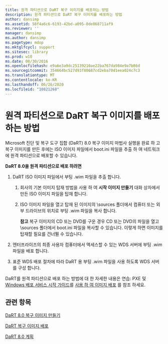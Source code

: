 ```yaml
---
title: 원격 파티션으로 DaRT 복구 이미지를 배포하는 방법
description: 원격 파티션으로 DaRT 복구 이미지를 배포하는 방법
author: dansimp
ms.assetid: 58f4a6c6-6193-42bd-a095-0de868711af9
ms.reviewer: ''
manager: dansimp
ms.author: dansimp
ms.pagetype: mdop
ms.mktglfcycl: support
ms.sitesec: library
ms.prod: w10
ms.date: 08/30/2016
ms.openlocfilehash: e9a6e3a9dc25139210ae22ba767da984e9a7b86d
ms.sourcegitcommit: 354664bc527d93f80687cd2eba70d1eea024c7c3
ms.translationtype: MT
ms.contentlocale: ko-KR
ms.lasthandoff: 06/26/2020
ms.locfileid: "10821268"
---
```

# 원격 파티션으로 DaRT 복구 이미지를 배포하는 방법


Microsoft 진단 및 복구 도구 집합 (DaRT) 8.0 복구 이미지 마법사 실행을 완료 하 고 복구 이미지를 만든 후에는 ISO 이미지 파일에서 boot.ini 파일을 추출 하 여 네트워크에 원격 파티션으로 배포할 수 있습니다.

**DaRT 8.0을 원격 파티션으로 배포 하려면**

1.  DaRT ISO 이미지 파일에서 부팅 .wim 파일을 추출 합니다.

    1.  회사의 기본 이미지 탑재 방법을 사용 하 여 **시작 이미지 만들기** 대화 상자에서 만든 ISO 이미지 파일을 탑재 합니다.

    2.  ISO 이미지 파일을 열고 탑재 된 이미지의 \\sources 폴더에서 컴퓨터 또는 외부 드라이브의 위치로 부팅 .wim 파일을 복사 합니다.

        **참고**  복구 이미지의 CD 또는 DVD를 구운 경우 CD 또는 DVD의 파일을 열고 \\sources 폴더에서 boot.ini 파일을 복사할 수 있습니다. 이렇게 하면 이미지를 탑재할 필요를 건너뛸 수 있습니다.

         

2.  엔터프라이즈의 최종 사용자 컴퓨터에서 액세스할 수 있는 WDS 서버에 부팅 .wim 파일을 배포 합니다.

3.  표준 WDS 배포 절차에 따라 DaRT 용 부팅 .wim 파일을 사용 하도록 WDS 서버를 구성 합니다.

DaRT를 원격 파티션으로 배포 하는 방법에 대 한 자세한 내용은 연습: PXE 및 [Windows 배포 서비스 시작 가이드](https://go.microsoft.com/fwlink/?LinkId=212106)를 [사용 하 여 이미지 배포](https://go.microsoft.com/fwlink/?LinkId=212108) 를 참조 하세요.

## 관련 항목


[DaRT 8.0 복구 이미지 만들기](creating-the-dart-80-recovery-image-dart-8.md)

[DaRT 복구 이미지 배포](deploying-the-dart-recovery-image-dart-8.md)

[DaRT 8.0 계획](planning-for-dart-80-dart-8.md)

 

 





